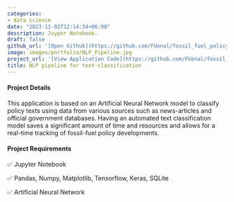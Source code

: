 ```yaml
---
categories:
- data science
date: "2023-11-02T12:14:34+06:00"
description: Juyper Notebook.
draft: false
github_url: '[Open Github](https://github.com/FUenal/fossil_fuel_policy_nlp)'
image: images/portfolio/NLP_Pipeline.jpg
project_url: '[View Application Code](https://github.com/FUenal/fossil_fuel_policy_nlp)'
title: NLP pipeline for text-classification 
---
```



#### Project Details

This application is based on an Artificial Neural Network model to classify policy texts using data from various sources such as news-articles and official government databases. Having an automated text classification model saves a significant amount of time and resources and allows for a real-time tracking of fossil-fuel policy developments.

#### Project Requirements

✅ Jupyter Notebook

✅ Pandas, Numpy, Matplotlib, Tensorflow, Keras, SQLite

✅ Artificial Neural Network
